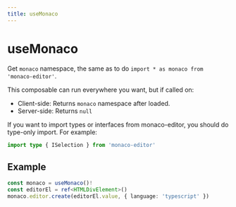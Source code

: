 ```yaml
---
title: useMonaco
---
```


# useMonaco
Get `monaco` namespace, the same as to do `import * as monaco from 'monaco-editor'`.

This composable can run everywhere you want, but if called on:
- Client-side: Returns `monaco` namespace after loaded.
- Server-side: Returns `null`

If you want to import types or interfaces from monaco-editor, you should do type-only import. For example:
```ts
import type { ISelection } from 'monaco-editor'
```

## Example
```ts
const monaco = useMonaco()!
const editorEl = ref<HTMLDivElement>()
monaco.editor.create(editorEl.value, { language: 'typescript' })
```
